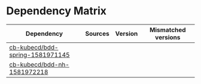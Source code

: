 # Dependency Matrix

Dependency | Sources | Version | Mismatched versions
---------- | ------- | ------- | -------------------
[cb-kubecd/bdd-spring-1581971145](https://github.com/cb-kubecd/bdd-spring-1581971145.git) |  | []() | 
[cb-kubecd/bdd-nh-1581972218](https://github.com/cb-kubecd/bdd-nh-1581972218.git) |  | []() | 
